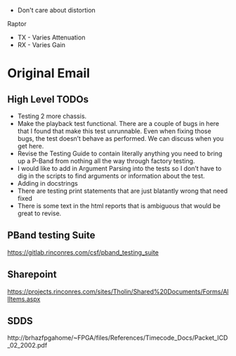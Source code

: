 - Don't care about distortion

Raptor
- TX - Varies Attenuation
- RX - Varies Gain

# Original Email
## High Level TODOs
- Testing 2 more chassis.
- Make the playback test functional. There are a couple of bugs in here that I found that make this test unrunnable. Even when fixing those bugs, the test doesn’t behave as performed. We can discuss when you get here.
- Revise the Testing Guide to contain literally anything you need to bring up a P-Band from nothing all the way through factory testing.
- I would like to add in Argument Parsing into the tests so I don’t have to dig in the scripts to find arguments or information about the test.
- Adding in docstrings
- There are testing print statements that are just blatantly wrong that need fixed
- There is some text in the html reports that is ambiguous that would be great to revise.

## PBand testing Suite
https://gitlab.rinconres.com/csf/pband_testing_suite

## Sharepoint
https://projects.rinconres.com/sites/Tholin/Shared%20Documents/Forms/AllItems.aspx

## SDDS
http://brhazfpgahome/~FPGA/files/References/Timecode_Docs/Packet_ICD_02_2002.pdf
